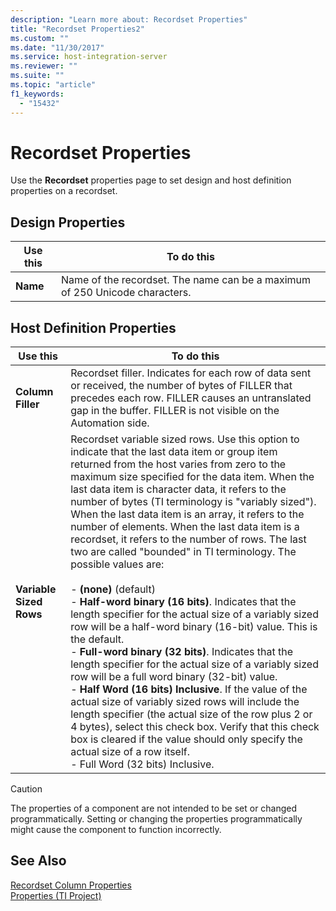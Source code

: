 ```yaml
---
description: "Learn more about: Recordset Properties"
title: "Recordset Properties2"
ms.custom: ""
ms.date: "11/30/2017"
ms.service: host-integration-server
ms.reviewer: ""
ms.suite: ""
ms.topic: "article"
f1_keywords: 
  - "15432"
---
```

# Recordset Properties
Use the **Recordset** properties page to set design and host definition properties on a recordset.  
  
## Design Properties  
  
|Use this|To do this|  
|--------------|----------------|  
|**Name**|Name of the recordset. The name can be a maximum of 250 Unicode characters.|  
  
## Host Definition Properties  
  
|Use this|To do this|  
|--------------|----------------|  
|**Column Filler**|Recordset filler. Indicates for each row of data sent or received, the number of bytes of FILLER that precedes each row. FILLER causes an untranslated gap in the buffer. FILLER is not visible on the Automation side.|  
|**Variable Sized Rows**|Recordset variable sized rows. Use this option to indicate that the last data item or group item returned from the host varies from zero to the maximum size specified for the data item. When the last data item is character data, it refers to the number of bytes (TI terminology is "variably sized"). When the last data item is an array, it refers to the number of elements. When the last data item is a recordset, it refers to the number of rows. The last two are called "bounded" in TI terminology. The possible values are:<br /><br /> -   **(none)** (default)<br />-   **Half-word binary (16 bits)**. Indicates that the length specifier for the actual size of a variably sized row will be a half-word binary (16-bit) value. This is the default.<br />-   **Full-word binary (32 bits)**. Indicates that the length specifier for the actual size of a variably sized row will be a full word binary (32-bit) value.<br />-   **Half Word (16 bits) Inclusive**. If the value of the actual size of variably sized rows will include the length specifier (the actual size of the row plus 2 or 4 bytes), select this check box. Verify that this check box is cleared if the value should only specify the actual size of a row itself.<br />-   Full Word (32 bits) Inclusive.|  
  
> [!CAUTION]
>  The properties of a component are not intended to be set or changed programmatically. Setting or changing the properties programmatically might cause the component to function incorrectly.  
  
## See Also  
 [Recordset Column Properties](../core/recordset-column-properties1.md)   
 [Properties (TI Project)](../core/properties-ti-project-2.md)
